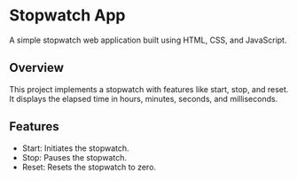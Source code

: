 # Stopwatch App

A simple stopwatch web application built using HTML, CSS, and JavaScript.

## Overview

This project implements a stopwatch with features like start, stop, and reset. It displays the elapsed time in hours, minutes, seconds, and milliseconds.

## Features

- Start: Initiates the stopwatch.
- Stop: Pauses the stopwatch.
- Reset: Resets the stopwatch to zero.
